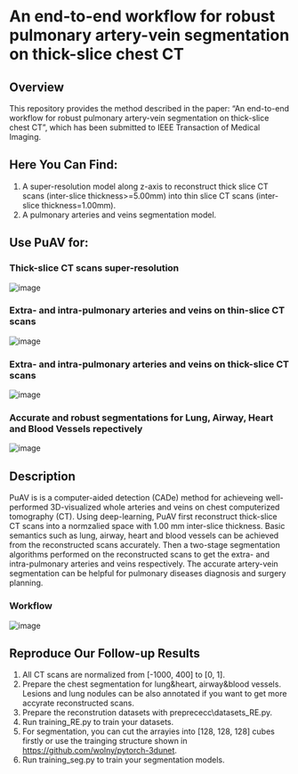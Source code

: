 # An end-to-end workflow for robust pulmonary artery-vein segmentation on thick-slice chest CT
## Overview
This repository provides the method described in the paper:
“An end-to-end workflow for robust pulmonary artery-vein segmentation on thick-slice chest CT”, which has been submitted to IEEE Transaction of Medical Imaging.

## Here You Can Find:
1) A super-resolution model along z-axis to reconstruct thick slice CT scans (inter-slice thickness>=5.00mm) into thin slice CT scans (inter-slice thickness=1.00mm).
2) A pulmonary arteries and veins segmentation model.  

## Use PuAV for:
### Thick-slice CT scans super-resolution
![image](https://github.com/Arturia-Pendragon-Iris/PuAV-Segmentation/blob/main/img/slice_renders.png)
### Extra- and intra-pulmonary arteries and veins on thin-slice CT scans
![image](https://github.com/Arturia-Pendragon-Iris/PuAV-Segmentation/blob/main/img/seg_thin.png)
### Extra- and intra-pulmonary arteries and veins on thick-slice CT scans
![image](https://github.com/Arturia-Pendragon-Iris/PuAV-Segmentation/blob/main/img/seg_thick.png)
### Accurate and robust segmentations for Lung, Airway, Heart and Blood Vessels repectively
![image](https://github.com/Arturia-Pendragon-Iris/PuAV-Segmentation/blob/main/img/semantics_seg.png)

## Description
PuAV is is a computer-aided detection (CADe) method for achieveing well-performed 3D-visualized whole arteries and veins on chest computerized tomography (CT). Using deep-learning, PuAV first reconstruct thick-slice CT scans into a normzalied space with 1.00 mm inter-slice thickness. Basic semantics such as lung, airway, heart and blood vessels can be achieved from the reconstructed scans accurately. Then a two-stage segmentation algorithms performed on the reconstructed scans to get the extra- and intra-pulmonary arteries and veins respectively. The accurate artery-vein segmentation can be helpful for pulmonary diseases diagnosis and surgery planning.
### Workflow
![image](https://github.com/Arturia-Pendragon-Iris/PuAV-Segmentation/blob/main/img/overview.jpg)

## Reproduce Our Follow-up Results
1) All CT scans are normalized from [-1000, 400] to [0, 1]. 
2) Prepare the chest segmentation for lung&heart, airway&blood vessels. Lesions and lung nodules can be also annotated if you want to get more accyrate reconstructed scans.
3) Prepare the reconstrution datasets with preprececc\datasets_RE.py. 
4) Run training_RE.py to train your datasets.
5) For segmentation, you can cut the arrayies into [128, 128, 128] cubes firstly or use the trainging structure shown in https://github.com/wolny/pytorch-3dunet.
6) Run training_seg.py to train your segmentation models.

